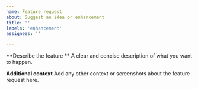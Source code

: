 ```yaml
---
name: Feature request
about: Suggest an idea or enhancement
title: ''
labels: 'enhancement'
assignees: ''

---
```


**Describe the feature **
A clear and concise description of what you want to happen.


**Additional context**
Add any other context or screenshots about the feature request here.
